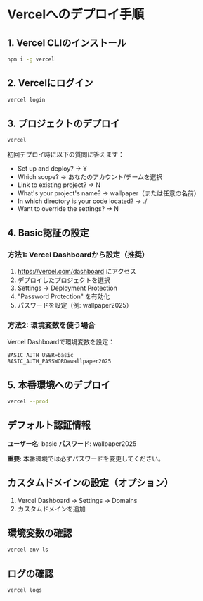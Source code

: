 # Vercelへのデプロイ手順

## 1. Vercel CLIのインストール

```bash
npm i -g vercel
```

## 2. Vercelにログイン

```bash
vercel login
```

## 3. プロジェクトのデプロイ

```bash
vercel
```

初回デプロイ時に以下の質問に答えます：
- Set up and deploy? → Y
- Which scope? → あなたのアカウント/チームを選択
- Link to existing project? → N
- What's your project's name? → wallpaper（または任意の名前）
- In which directory is your code located? → ./
- Want to override the settings? → N

## 4. Basic認証の設定

### 方法1: Vercel Dashboardから設定（推奨）

1. https://vercel.com/dashboard にアクセス
2. デプロイしたプロジェクトを選択
3. Settings → Deployment Protection
4. "Password Protection" を有効化
5. パスワードを設定（例: wallpaper2025）

### 方法2: 環境変数を使う場合

Vercel Dashboardで環境変数を設定：

```
BASIC_AUTH_USER=basic
BASIC_AUTH_PASSWORD=wallpaper2025
```

## 5. 本番環境へのデプロイ

```bash
vercel --prod
```

## デフォルト認証情報

**ユーザー名**: basic
**パスワード**: wallpaper2025

**重要**: 本番環境では必ずパスワードを変更してください。

## カスタムドメインの設定（オプション）

1. Vercel Dashboard → Settings → Domains
2. カスタムドメインを追加

## 環境変数の確認

```bash
vercel env ls
```

## ログの確認

```bash
vercel logs
```
